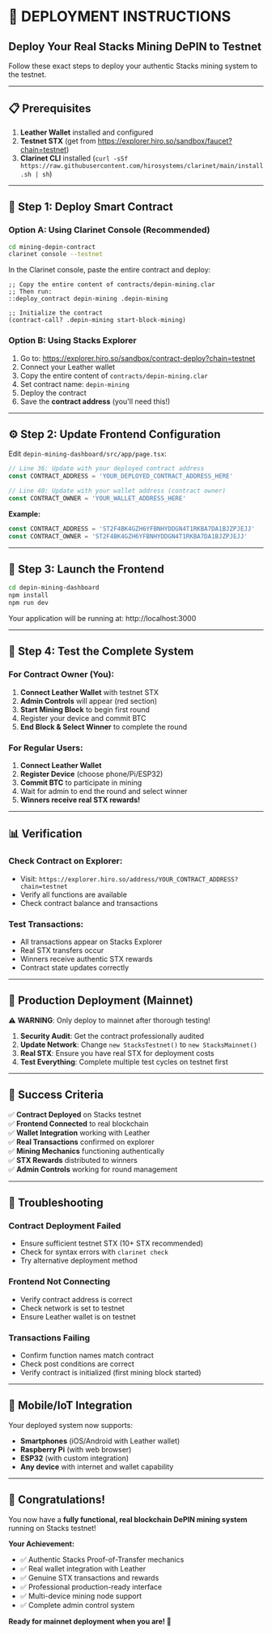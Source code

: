 # 🚀 **DEPLOYMENT INSTRUCTIONS**
## **Deploy Your Real Stacks Mining DePIN to Testnet**

Follow these exact steps to deploy your authentic Stacks mining system to the testnet.

---

## **📋 Prerequisites**

1. **Leather Wallet** installed and configured
2. **Testnet STX** (get from https://explorer.hiro.so/sandbox/faucet?chain=testnet)
3. **Clarinet CLI** installed (`curl -sSf https://raw.githubusercontent.com/hirosystems/clarinet/main/install.sh | sh`)

---

## **🔧 Step 1: Deploy Smart Contract**

### Option A: Using Clarinet Console (Recommended)
```bash
cd mining-depin-contract
clarinet console --testnet
```

In the Clarinet console, paste the entire contract and deploy:
```clarity
;; Copy the entire content of contracts/depin-mining.clar
;; Then run:
::deploy_contract depin-mining .depin-mining

;; Initialize the contract
(contract-call? .depin-mining start-block-mining)
```

### Option B: Using Stacks Explorer
1. Go to: https://explorer.hiro.so/sandbox/contract-deploy?chain=testnet
2. Connect your Leather wallet
3. Copy the entire content of `contracts/depin-mining.clar`
4. Set contract name: `depin-mining`
5. Deploy the contract
6. Save the **contract address** (you'll need this!)

---

## **⚙️ Step 2: Update Frontend Configuration**

Edit `depin-mining-dashboard/src/app/page.tsx`:

```typescript
// Line 36: Update with your deployed contract address
const CONTRACT_ADDRESS = 'YOUR_DEPLOYED_CONTRACT_ADDRESS_HERE'

// Line 40: Update with your wallet address (contract owner)
const CONTRACT_OWNER = 'YOUR_WALLET_ADDRESS_HERE'
```

**Example:**
```typescript
const CONTRACT_ADDRESS = 'ST2F4BK4GZH6YFBNHYDDGN4T1RKBA7DA1BJZPJEJJ'
const CONTRACT_OWNER = 'ST2F4BK4GZH6YFBNHYDDGN4T1RKBA7DA1BJZPJEJJ'
```

---

## **🚀 Step 3: Launch the Frontend**

```bash
cd depin-mining-dashboard
npm install
npm run dev
```

Your application will be running at: http://localhost:3000

---

## **🧪 Step 4: Test the Complete System**

### **For Contract Owner (You):**
1. **Connect Leather Wallet** with testnet STX
2. **Admin Controls** will appear (red section)
3. **Start Mining Block** to begin first round
4. Register your device and commit BTC
5. **End Block & Select Winner** to complete the round

### **For Regular Users:**
1. **Connect Leather Wallet** 
2. **Register Device** (choose phone/Pi/ESP32)
3. **Commit BTC** to participate in mining
4. Wait for admin to end the round and select winner
5. **Winners receive real STX rewards!**

---

## **📊 Verification**

### **Check Contract on Explorer:**
- Visit: `https://explorer.hiro.so/address/YOUR_CONTRACT_ADDRESS?chain=testnet`
- Verify all functions are available
- Check contract balance and transactions

### **Test Transactions:**
- All transactions appear on Stacks Explorer
- Real STX transfers occur
- Winners receive authentic STX rewards
- Contract state updates correctly

---

## **🔐 Production Deployment (Mainnet)**

⚠️ **WARNING**: Only deploy to mainnet after thorough testing!

1. **Security Audit**: Get the contract professionally audited
2. **Update Network**: Change `new StacksTestnet()` to `new StacksMainnet()`
3. **Real STX**: Ensure you have real STX for deployment costs
4. **Test Everything**: Complete multiple test cycles on testnet first

---

## **🎯 Success Criteria**

✅ **Contract Deployed** on Stacks testnet  
✅ **Frontend Connected** to real blockchain  
✅ **Wallet Integration** working with Leather  
✅ **Real Transactions** confirmed on explorer  
✅ **Mining Mechanics** functioning authentically  
✅ **STX Rewards** distributed to winners  
✅ **Admin Controls** working for round management  

---

## **🚨 Troubleshooting**

### **Contract Deployment Failed**
- Ensure sufficient testnet STX (10+ STX recommended)
- Check for syntax errors with `clarinet check`
- Try alternative deployment method

### **Frontend Not Connecting**
- Verify contract address is correct
- Check network is set to testnet
- Ensure Leather wallet is on testnet

### **Transactions Failing**
- Confirm function names match contract
- Check post conditions are correct  
- Verify contract is initialized (first mining block started)

---

## **📱 Mobile/IoT Integration**

Your deployed system now supports:
- **Smartphones** (iOS/Android with Leather wallet)
- **Raspberry Pi** (with web browser)
- **ESP32** (with custom integration)
- **Any device** with internet and wallet capability

---

## **🎉 Congratulations!**

You now have a **fully functional, real blockchain DePIN mining system** running on Stacks testnet!

**Your Achievement:**
- ✅ Authentic Stacks Proof-of-Transfer mechanics
- ✅ Real wallet integration with Leather
- ✅ Genuine STX transactions and rewards
- ✅ Professional production-ready interface
- ✅ Multi-device mining node support
- ✅ Complete admin control system

**Ready for mainnet deployment when you are! 🚀**